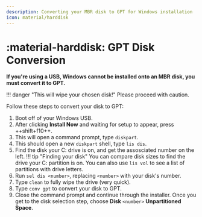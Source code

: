 ```yaml
---
description: Converting your MBR disk to GPT for Windows installation
icon: material/harddisk
---
```

# :material-harddisk: GPT Disk Conversion

**If you're using a USB, Windows cannot be installed onto an MBR disk, you must convert it to GPT.**

!!! danger "This will wipe your chosen disk!"
    Please proceed with caution.

<!-- More images needed -->

Follow these steps to convert your disk to GPT:

1. Boot off of your Windows USB.
2. After clicking **Install Now** and waiting for setup to appear, press ++shift+f10++.
3. This will open a command prompt, type `diskpart`.
4. This should open a new `diskpart` shell, type `lis dis`.
5. Find the disk your C: drive is on, and get the assosciated number on the left.
!!! tip "Finding your disk"
    You can compare disk sizes to find the drive your C: partition is on. You can also use `lis vol` to see a list of partitions with drive letters.
6. Run `sel dis <number>`, replacing `<number>` with your disk's number.
7. Type `clean` to fully wipe the drive (very quick).
8. Type `conv gpt` to convert your disk to GPT.
9. Close the command prompt and continue through the installer. Once you get to the disk selection step, choose **Disk** `<number>` **Unpartitioned Space**.